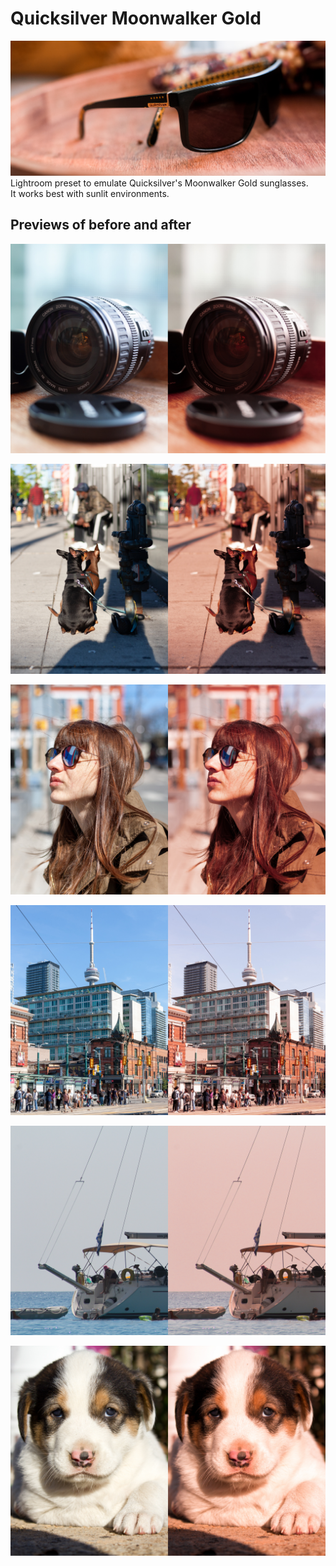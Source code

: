 # Quicksilver Moonwalker Gold
![Alt text](previews/sunglasses.jpg?raw=true "Quicksilver Moonwalker Gold")
Lightroom preset to emulate Quicksilver's Moonwalker Gold sunglasses.  
It works best with sunlit environments.

## Previews of before and after

![Alt text](previews/04.jpg?raw=true "Lens")

![Alt text](previews/01.jpg?raw=true "Dogs")

![Alt text](previews/03.jpg?raw=true "Profile")

![Alt text](previews/02.jpg?raw=true "City")

![Alt text](previews/05.jpg?raw=true "Boat")

![Alt text](previews/06.jpg?raw=true "Puppy")
